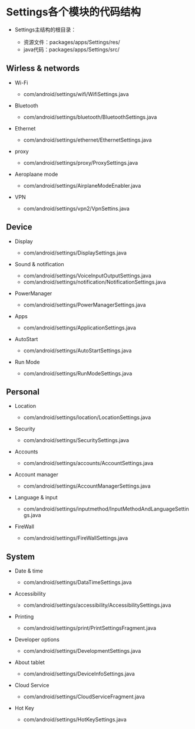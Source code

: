 
# Settings各个模块的代码结构
 - Settings主结构的根目录：  
 
   - 资源文件：packages/apps/Settings/res/
   - java代码：packages/apps/Settings/src/
   
## Wirless & networds

 - Wi-Fi
 
   - com/android/settings/wifi/WifiSettings.java
 - Bluetooth
 
   - com/android/settings/bluetooth/BluetoothSettings.java
 - Ethernet
 
   - com/android/settings/ethernet/EthernetSettings.java
 - proxy
 
   - com/android/settings/proxy/ProxySettings.java
 - Aeroplaane mode
 
   - com/android/settings/AirplaneModeEnabler.java
 - VPN

   - com/android/settings/vpn2/VpnSettins.java
## Device

 - Display
 
   - com/android/settings/DisplaySettings.java
 - Sound & notification
 
   - com/android/settings/VoiceInputOutputSettings.java
   - com/android/settings/notification/NotificationSettings.java
 - PowerManager
 
   - com/android/settings/PowerManagerSettings.java
 - Apps
 
   - com/android/settings/ApplicationSettings.java
 - AutoStart
 
   - com/android/settings/AutoStartSettings.java
 - Run Mode
 
   - com/android/settings/RunModeSettings.java

## Personal

 - Location
 
   - com/android/settings/location/LocationSettings.java
 - Security
 
   - com/android/settings/SecuritySettings.java
 - Accounts
 
   - com/android/settings/accounts/AccountSettings.java
 - Account manager
 
   - com/android/settings/AccountManagerSettings.java
 - Language & input
 
   - com/android/settings/inputmethod/InputMethodAndLanguageSettings.java
 - FireWall
 
   - com/android/settings/FireWallSettings.java

## System

 - Date & time 
 
   - com/android/settings/DataTimeSettings.java
 - Accessibility
 
   - com/android/settings/accessibility/AccessibilitySettings.java
 - Printing
 
   - com/android/settings/print/PrintSettingsFragment.java
 - Developer options
 
   - com/android/settings/DevelopmentSettings.java
 - About tablet
 
   - com/android/settings/DeviceInfoSettings.java
 - Cloud Service
 
   - com/android/settings/CloudServiceFragment.java
 - Hot Key
 
   - com/android/settings/HotKeySettings.java
 
